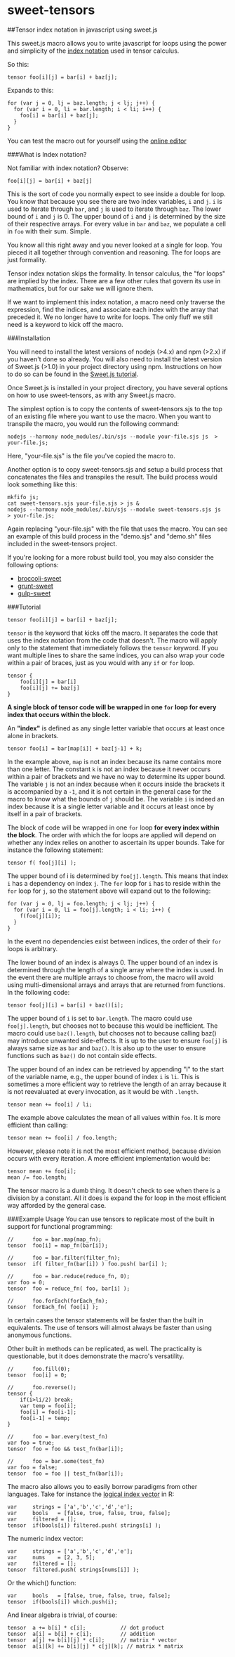 # sweet-tensors
##Tensor index notation in javascript using sweet.js

This sweet.js macro allows you to write javascript for loops using the power and simplicity of the [index notation](https://en.wikipedia.org/wiki/Ricci_calculus) used in tensor calculus.

So this:

	tensor foo[i][j] = bar[i] + baz[j];

Expands to this:

	for (var j = 0, lj = baz.length; j < lj; j++) {
	  for (var i = 0, li = bar.length; i < li; i++) {
	    foo[i] = bar[i] + baz[j];
	  }
	}

You can test the macro out for yourself using the [online editor](http://sweetjs.org/browser/editor.html#%0A%0Asyntax%20tensor%20=%20(%20function()%20%7B%0A%0A%20%20let%20length_lookup%20=%20%7B%20%0A%20%20%20%20a:#%60la%60,%20b:#%60lb%60,%20c:#%60lc%60,%20d:#%60ld%60,%20e:#%60le%60,%20f:#%60lf%60,%20g:#%60lg%60,%20h:#%60lh%60,%20i:#%60li%60,%20%0A%20%20%20%20j:#%60lj%60,%20k:#%60lk%60,%20l:#%60ll%60,%20m:#%60lm%60,%20n:#%60ln%60,%20o:#%60lo%60,%20p:#%60lp%60,%20q:#%60lq%60,%20r:#%60lr%60,%20%0A%20%20%20%20s:#%60ls%60,%20t:#%60lt%60,%20u:#%60lu%60,%20v:#%60lv%60,%20w:#%60lw%60,%20x:#%60lx%60,%20y:#%60ly%60,%20z:#%60lz%60,%20%0A%20%20%7D;%0A%20%20let%20temp_variables%20=%20%5B%0A%20%20%20%20#%60$a%60,%20#%60$b%60,%20#%60$c%60,%20#%60$d%60,%20#%60$e%60,%20#%60$f%60,%20#%60$g%60,%20#%60$h%60,%20#%60$i%60,%20%0A%20%20%20%20#%60$j%60,%20#%60$k%60,%20#%60$l%60,%20#%60$m%60,%20#%60$n%60,%20#%60$o%60,%20#%60$p%60,%20#%60$q%60,%20#%60$r%60,%20%0A%20%20%20%20#%60$s%60,%20#%60$t%60,%20#%60$u%60,%20#%60$v%60,%20#%60$w%60,%20#%60$x%60,%20#%60$y%60,%20#%60$z%60,%20%0A%20%20%5D%0A%20%20let%20operators%20=%20%5B'+','-','*','/',',','.','&','%7C','%25','&&','%7C%7C'%5D;%0A%0A%20%20//%20check%20for%20any%20token%20that%20can%20belong%20to%20an%20indexible%20expression%0A%20%20//%20an%20indexible%20expression%20is%20for%20instance%20%22this.foo%5Bi%5D.getBar()%5Bj%5D%22%0A%20%20let%20isIndexible%20=%20function(token)%20%7B%0A%20%20%20%20return%20%20token.isBrackets()%20%7C%7C%20%0A%20%20%20%20%20%20%20%20%20%20%20%20token.isParens()%20%7C%7C%20%0A%20%20%20%20%20%20%20%20%20%20%20%20token.isIdentifier()%20%7C%7C%20%0A%20%20%20%20%20%20%20%20%20%20%20%20token.val()%20===%20'.';%0A%20%20%7D%0A%0A%20%20let%20isTensorIndex%20=%20function(token,%20subtokens)%20%7B%0A%20%20%20%20return%20%20token.isBrackets()%20&&%0A%20%20%20%20%20%20%20%20%20%20%20%20subtokens.length%20===%201%20&&%20%0A%20%20%20%20%20%20%20%20%20%20%20%20length_lookup%5Bsubtokens%5B0%5D.val()%5D%20!==%20void%200;%0A%20%20%7D%0A%0A%20%20//%20returns%20all%20tokens%20to%20the%20end%20of%20the%20file%20or%20block,%20whichever%20comes%20first%0A%20%20let%20tokenize%20=%20function(ctx)%20%7B%0A%20%20%20%20let%20tokens%20=%20%5B%5D;%0A%20%20%20%20let%20token;%0A%20%20%20%20while(token%20=%20ctx.next().value)%7B%0A%20%20%20%20%20%20tokens.push(token)%0A%20%20%20%20%7D%0A%20%20%20%20ctx.reset();%0A%20%20%20%20return%20tokens;%0A%20%20%7D%0A%0A%20%20let%20parse_statement%20=%20function(tokens,%20pos)%7B%0A%20%20%20%20let%20binary%20=%20%5B'.','+','-','/','*','%25','%3C','%3E','&','%7C','%5E','&&','%7C%7C','~','%3C%3C','%3E%3E','%3E%3E%3E'%5D;%0A%20%20%20%20let%20unary%20=%20%5B'++',%20'--'%5D;%0A%20%20%20%20let%20statement%20=%20%5B%5D;%0A%0A%20%20%20%20let%20token,%20prev_token;%0A%20%20%20%20let%20line,%20prev_line;%0A%20%20%20%20for%20(let%20i%20=%20pos;%20i%20%3C%20tokens.length;%20i++)%20%7B%0A%20%20%20%20%20%20token%20=%20tokens%5Bi%5D;%0A%20%20%20%20%20%20%0A%20%20%20%20%20%20line%20=%20token.lineNumber();%0A%0A%20%20%20%20%20%20if%20(line%20!==%20prev_line%20&&%20%0A%20%20%20%20%20%20%20%20%20%20prev_line%20!==%20void%200%20&&%0A%20%20%20%20%20%20%20%20%20!token.isDelimiter()%20&&%20%0A%20%20%20%20%20%20%20%20%20%20binary.indexOf(token.val())%20===%20-1%20&&%20%0A%20%20%20%20%20%20%20%20%20%20binary.indexOf(prev_token.val())%20===%20-1%20&&%20%0A%20%20%20%20%20%20%20%20%20%20unary.indexOf(prev_token.val())%20===%20-1)%7B%0A%20%20%20%20%20%20%20%20%20%20%20%20%20%20break;%0A%20%20%20%20%20%20%7D%0A%20%20%20%20%20%20%0A%20%20%20%20%20%20prev_line%20%20=%20line;%0A%20%20%20%20%20%20prev_token%20=%20token;%0A%20%20%20%20%20%20statement.push(token);%0A%20%20%20%20%20%20%0A%20%20%20%20%20%20if(token.val()%20===%20';')%20break;%0A%20%20%20%20%7D%0A%20%20%20%20return%20statement;%0A%20%20%7D%20//%20end%20parse_statement()%0A%0A%20%20//%20returns%20all%20tokens%20to%20the%20end%20of%20the%20file%20or%20block,%20whichever%20comes%20first%0A%20%20let%20parse_statements%20=%20function(tokens)%20%7B%0A%20%20%20%20let%20statements%20=%20%5B%5D;%0A%20%20%20%20for%20(let%20i=0;%20i%20%3C%20tokens.length;%20)%20%7B%0A%20%20%20%20%20%20let%20statement%20=%20parse_statement(tokens,%20i);%0A%20%20%20%20%20%20statements.push(statements);%0A%20%20%20%20%20%20i%20+=%20statement.length;%0A%20%20%20%20%7D%0A%20%20%20%20return%20statements;%0A%20%20%7D%0A%0A%20%20let%20consume_tokens%20=%20function(ctx,%20tokens)%7B%0A%20%20%20%20let%20token;%0A%20%20%20%20for%20(var%20i%20=%200;%20i%20%3C%20tokens.length;%20i++)%20%7B%0A%20%20%20%20%20%20if(!ctx.next())%20%7B%0A%20%20%20%20%20%20%20%20break;%0A%20%20%20%20%20%20%7D%0A%20%20%20%20%7D%0A%20%20%7D%0A%0A%0A%20%20let%20tokens_hash%20=%20function(tokens)%20%7B%0A%20%20%20%20return%20tokens.map(token%20=%3E%20token.val()).join('');%0A%20%20%7D%0A%20%20let%20multidict%20=%20%7B%0A%20%20%20%20add:%20function(multidict,%20key,%20added)%20%7B%0A%20%20%20%20%20%20multidict%5Bkey%5D%20=%20multidict%5Bkey%5D%20%7C%7C%20%5B%5D;%0A%20%20%20%20%20%20multidict%5Bkey%5D.push(added);%0A%20%20%20%20%7D%0A%20%20%7D%0A%20%20let%20multiset%20=%20%7B%0A%20%20%20%20add:%20function(multiset,%20added)%20%7B%0A%20%20%20%20%20%20multiset%5Badded%5D%20=%20multiset%5Badded%5D%20%7C%7C%200;%0A%20%20%20%20%20%20multiset%5Badded%5D++;%0A%20%20%20%20%7D%0A%20%20%7D%0A%0A%20%20let%20get_indices%20=%20function(tokens,%20indices,%20indices_to_arrays,%20array_counts)%20%7B%0A%20%20%20%20if(indices%20===%20void%200)%20%20%20%20%20%20%20%20%20%20%20indices%20=%20%7B%7D;%0A%20%20%20%20if(indices_to_arrays%20===%20void%200)%20indices_to_arrays%20=%20%7B%7D;%0A%20%20%20%20if(array_counts%20===%20void%200)%20%20%20%20%20%20array_counts%20=%20%7B%7D;%0A%0A%20%20%20%20let%20subtokens%20=%20%5B%5D;%0A%20%20%20%20let%20last_indexible%20=%20%5B%5D;%0A%0A%20%20%20%20for%20(var%20i%20=%200;%20i%20%3C%20tokens.length;%20i++)%20%7B%0A%20%20%20%20%20%20let%20token%20=%20tokens%5Bi%5D;%0A%0A%20%20%20%20%20%20if%20(token.isDelimiter())%7B%0A%20%20%20%20%20%20%20%20subtokens%20=%20tokenize(token.inner());%0A%20%20%20%20%20%20%20%20get_indices(subtokens,%20indices,%20indices_to_arrays,%20array_counts);%0A%20%20%20%20%20%20%7D%0A%20%20%20%20%20%20%0A%20%20%20%20%20%20//%20check%20for%20tensor%20index%20within%20%5B%5D%0A%20%20%20%20%20%20if%20(isTensorIndex(token,%20subtokens))%7B%0A%20%20%20%20%20%20%20%20%20%20let%20index%20=%20subtokens%5B0%5D;%0A%20%20%20%20%20%20%20%20%20%20indices%5Bindex.val()%5D%20=%20index;%0A%20%20%20%20%20%20%20%20%20%20multidict.add(indices_to_arrays,%20index.val(),%20last_indexible.slice(0));%0A%20%20%20%20%20%20%20%20%20%20multiset.add(array_counts,%20tokens_hash(last_indexible));%0A%20%20%20%20%20%20%7D%0A%20%20%20%20%20%20%0A%20%20%20%20%20%20//%20compile%20a%20list%20of%20array%20values%20formed%20over%20multiple%20tokens,%0A%20%20%20%20%20%20//%20%20e.g.%20this.foo%5Bi%5D.getBar()%5Bj%5D%0A%20%20%20%20%20%20if%20(isIndexible(token))%20%7B%0A%20%20%20%20%20%20%20%20%20%20last_indexible.push(token);%0A%20%20%20%20%20%20%7D%20else%20%7B%0A%20%20%20%20%20%20%20%20%20%20last_indexible%20=%20%5B%5D;%0A%20%20%20%20%20%20%7D%0A%20%20%20%20%7D%0A%20%20%20%20return%20Object.keys(indices);%0A%20%20%7D%0A%0A%20%20let%20is_array_independant%20=%20function(array)%20%7B%0A%20%20%20%20return%20get_indices(array).length%20===%200;%0A%20%20%7D%0A%20%20let%20is_array_dependant_on_index%20=%20function(array,%20i)%20%7B%0A%20%20%20%20return%20get_indices(array).includes(i);%0A%20%20%7D%0A%20%20let%20is_array_dependant_on_indices%20=%20function(array,%20indices)%20%7B%0A%20%20%20%20return%20indices.some(i%20=%3E%20get_indices(array).includes(i));%0A%20%20%7D%0A%20%20let%20is_index_independant%20=%20function(i,%20indices_to_arrays)%20%7B%0A%20%20%20%20return%20indices_to_arrays%5Bi%5D.some(is_array_independant);%0A%20%20%7D%0A%20%20let%20is_index_dependant_on_index%20=%20function(i,%20j,%20indices_to_arrays)%20%7B%0A%20%20%20%20return%20indices_to_arrays%5Bi%5D%0A%20%20%20%20%20%20%20%20%20%20%20%20.some(array%20=%3E%20%20is_array_dependant_on_index(array,%20j));%0A%20%20%7D%0A%20%20let%20is_index_dependant_on_indices%20=%20function(i,%20indices,%20indices_to_arrays)%20%7B%0A%20%20%20%20return%20indices_to_arrays%5Bi%5D%0A%20%20%20%20%20%20%20%20%20%20%20%20.some(array%20=%3E%20%20is_array_dependant_on_indices(array,%20indices));%0A%20%20%7D%0A%0A%20%20return%20function%20(ctx)%20%7B%0A%20%20%20%20let%20indices%20=%20%7B%7D;%0A%20%20%20%20let%20indices_to_arrays%20=%20%7B%7D;%0A%20%20%20%20let%20array_counts%20=%20%7B%7D;%0A%0A%20%20%20%20let%20tokens%20=%20tokenize(ctx);%0A%20%20%20%20let%20consumed;%0A%20%20%20%20if(tokens%5B0%5D.isBraces())%7B%0A%20%20%20%20%20%20consumed%20=%20%5Btokens%5B0%5D%5D;%0A%20%20%20%20%20%20tokens%20=%20tokenize(tokens%5B0%5D.inner());%0A%20%20%20%20%7D%20else%20%7B%0A%20%20%20%20%20%20tokens%20=%20parse_statement(%20tokens,%200%20);%0A%20%20%20%20%20%20consumed%20=%20tokens;%0A%20%20%20%20%7D%0A%0A%20%20%20%20consume_tokens(ctx,%20consumed);%0A%0A%20%20%20%20get_indices(tokens,%20indices,%20indices_to_arrays,%20array_counts);%0A%0A%20%20%20%20//%20Wrap%20the%20block%20of%20code%20in%20a%20for%20loop%0A%20%20%20%20let%20loop%20=%20#%60$%7Btokens%7D%60;%0A%20%20%20%20let%20index_strs%20=%20Object.keys(indices).slice(0);%0A%0A%20%20%20%20//%20determine%20the%20order%20needed%20to%20nest%20the%20loops%20%0A%20%20%20%20//%20order%20is%20determined%20based%20upon%20dependency%0A%20%20%20%20let%20independant_indices%20=%20index_strs%0A%20%20%20%20%20%20.filter(%20i%20=%3E%20indices_to_arrays%5Bi%5D.some(is_array_independant)%20);%0A%20%20%20%20let%20index_strs_sorted%20=%20independant_indices;%20%20%0A%20%20%20%20let%20remaining_indices%20=%20index_strs%0A%20%20%20%20%20%20.filter(%20i%20=%3E%20!independant_indices.includes(i)%20);%0A%0A%20%20%20%20while%20(remaining_indices.length%20%3E%200)%20%7B%0A%20%20%20%20%20%20let%20dependant_indices%20=%20remaining_indices%0A%20%20%20%20%20%20%20%20.filter(%20i%20=%3E%20indices_to_arrays%5Bi%5D%0A%20%20%20%20%20%20%20%20%20%20%20%20%20%20%20%20%20%20%20%20%20%20%20%20.some(array%20=%3E%20%20is_array_dependant_on_indices(array,%20index_strs_sorted)%20&&%0A%20%20%20%20%20%20%20%20%20%20%20%20%20%20%20%20%20%20%20%20%20%20%20%20%20%20%20%20%20%20%20%20%20%20%20%20%20%20%20!is_array_dependant_on_indices(array,%20remaining_indices)%20)%20%20);%0A%20%20%20%20%20%20remaining_indices%20=%20remaining_indices%0A%20%20%20%20%20%20%20%20.filter(%20i%20=%3E%20!dependant_indices.includes(i)%20);%0A%20%20%20%20%20%20index_strs_sorted%20=%20%5B%5D.concat(dependant_indices,%20index_strs_sorted);%0A%20%20%20%20%7D%20;%0A%0A%20%20%20%20for%20(let%20index_str%20of%20index_strs_sorted)%7B%0A%20%20%20%20%20%20let%20index%20=%20indices%5Bindex_str%5D;%0A%20%20%20%20%20%20let%20length%20=%20length_lookup%5Bindex_str%5D;%0A%20%20%20%20%20%20let%20arrays%20=%20indices_to_arrays%5Bindex_str%5D;%0A%0A%20%20%20%20%20%20//%20don't%20refer%20arrays%20with%20indices%20if%20you%20can%20help%20it%0A%20%20%20%20%20%20let%20arrays_sans_indices%20=%20arrays.filter(is_array_independant);%0A%20%20%20%20%20%20if%20(arrays_sans_indices.length%20%3E%200)%20arrays%20=%20arrays_sans_indices;%0A%0A%20%20%20%20%20%20let%20array%20=%20arrays.sort((a,b)%20=%3E%20a.length%20-%20b.length)%5B0%5D;%0A%0A%20%20%20%20%20%20loop%20=%20#%60for(var%20$%7Bindex%7D=0,%20$%7Blength%7D=$%7Barray%7D.length;%20$%7Bindex%7D%20%3C%20$%7Blength%7D;%20$%7Bindex%7D++)%20%7B%20$%7Bloop%7D%20%7D%60;%0A%20%20%20%20%7D%0A%20%20%20%20%0A%20%20%20%20return%20loop;%0A%20%20%20%20//%20return%20#%60boo%60;%0A%20%20%7D%0A%7D)();%0A%0A%0Atensor%20%20a%5Bi%5D%5Bj%5D%5Bk%5D%20=%20a%5Bk%5D%5Bj%5D%5Bi%5D;%20//%20matrix%20*%20matrix)

###What is Index notation?

Not familiar with index notation? Observe:

    foo[i][j] = bar[i] + baz[j]

This is the sort of code you normally expect to see inside a double for loop. You know that because you see there are two index variables, `i` and `j`. `i` is used to iterate through `bar`, and `j` is used to iterate through `baz`. The lower bound of `i` and `j` is 0. The upper bound of `i` and `j` is determined by the size of their respective arrays. For every value in `bar` and `baz`, we populate a cell in `foo` with their sum. Simple. 

You know all this right away and you never looked at a single for loop. You pieced it all together through convention and reasoning. The for loops are just formality.

Tensor index notation skips the formality. In tensor calculus, the "for loops" are implied by the index. There are a few other rules that govern its use in mathematics, but for our sake we will ignore them.

If we want to implement this index notation, a macro need only traverse the expression, find the indices, and associate each index with the array that preceded it. We no longer have to write for loops. The only fluff we still need is a keyword to kick off the macro. 

###Installation

You will need to install the latest versions of nodejs (>4.x) and npm (>2.x) if you haven't done so already. You will also need to install the latest version of Sweet.js (>1.0) in your project directory using npm. Instructions on how to do so can be found in the [Sweet.js tutorial](http://sweetjs.org/doc/1.0/tutorial.html). 

Once Sweet.js is installed in your project directory, you have several options on how to use sweet-tensors, as with any Sweet.js macro. 

The simplest option is to copy the contents of sweet-tensors.sjs to the top of an existing file where you want to use the macro. When you want to transpile the macro, you would run the following command:

	nodejs --harmony node_modules/.bin/sjs --module your-file.sjs js  > your-file.js;

Here, "your-file.sjs" is the file you've copied the macro to.

Another option is to copy sweet-tensors.sjs and setup a build process that concatenates the files and transpiles the result. The build process would look something like this:

	mkfifo js;
	cat sweet-tensors.sjs your-file.sjs > js &
	nodejs --harmony node_modules/.bin/sjs --module sweet-tensors.sjs js  > your-file.js;

Again replacing "your-file.sjs" with the file that uses the macro. You can see an example of this build process in the "demo.sjs" and "demo.sh" files included in the sweet-tensors project.

If you're looking for a more robust build tool, you may also consider the following options:

- [broccoli-sweet](https://github.com/sindresorhus/broccoli-sweetjs)
- [grunt-sweet](https://github.com/natefaubion/grunt-sweet.js)
- [gulp-sweet](https://github.com/jlongster/gulp-sweetjs)

###Tutorial

	tensor foo[i][j] = bar[i] + baz[j];

`tensor` is the keyword that kicks off the macro. It separates the code that uses the index notation from the code that doesn't. The macro will apply only to the statement that immediately follows the `tensor` keyword. If you want multiple lines to share the same indices, you can also wrap your code within a pair of braces, just as you would with any `if` or `for` loop. 

	tensor {
		foo[i][j] = bar[i]
		foo[i][j] += baz[j]
	}

**A single block of tensor code will be wrapped in one `for` loop for every index that occurs within the block.**

An **"index"** is defined as any single letter variable that occurs at least once alone in brackets. 

	tensor foo[i] = bar[map[i]] + baz[j-1] + k;

In the example above, `map` is not an index because its name contains more than one letter. The constant `k` is not an index because it never occurs within a pair of brackets and we have no way to determine its upper bound. The variable `j` is not an index because when it occurs inside the brackets it is accompanied by a `-1`, and it is not certain in the general case for the macro to know what the bounds of `j` should be. The variable `i` is indeed an index because it is a single letter variable and it occurs at least once by itself in a pair of brackets. 

The block of code will be wrapped in one `for` loop **for every index within the block**. The order with which the for loops are applied will depend on whether any index relies on another to ascertain its upper bounds. Take for instance the following statement:

	tensor f( foo[j][i] );

The upper bound of i is determined by `foo[j].length`. This means that index `i` has a dependency on index `j`. The `for` loop for `i` has to reside within the `for` loop for `j`, so the statement above will expand out to the following:

	for (var j = 0, lj = foo.length; j < lj; j++) {
	  for (var i = 0, li = foo[j].length; i < li; i++) {
	    f(foo[j][i]);
	  }
	}

In the event no dependencies exist between indices, the order of their `for` loops is arbitrary.

The lower bound of an index is always 0. The upper bound of an index is determined through the length of a single array where the index is used. In the event there are multiple arrays to choose from, the macro will avoid using multi-dimensional arrays and arrays that are returned from functions. In the following code:

	tensor foo[j][i] = bar[i] + baz()[i];

The upper bound of `i` is set to `bar.length`. The macro could use `foo[j].length`, but chooses not to because this would be inefficient. The macro could use `baz().length`, but chooses not to because calling baz() may introduce unwanted side-effects. It is up to the user to ensure `foo[j]` is always same size as `bar` and `baz()`. It is also up to the user to ensure functions such as `baz()` do not contain side effects. 

The upper bound of an index can be retrieved by appending "l" to the start of the variable name, e.g., the upper bound of index `i` is `li`. This is sometimes a more efficient way to retrieve the length of an array because it is not reevaluated at every invocation, as it would be with `.length`.

	tensor mean += foo[i] / li;

The example above calculates the mean of all values within `foo`. It is more efficient than calling:

	tensor mean += foo[i] / foo.length;

However, please note it is not the most efficient method, because division occurs with every iteration. A more efficient implementation would be:

	tensor mean += foo[i];
	mean /= foo.length;

The tensor macro is a dumb thing. It doesn't check to see when there is a division by a constant. All it does is expand the for loop in the most efficient way afforded by the general case.

###Example Usage
You can use tensors to replicate most of the built in support for functional programming:

	// 		foo = bar.map(map_fn);
	tensor 	foo[i] = map_fn(bar[i]);

	// 		foo = bar.filter(filter_fn);
	tensor 	if( filter_fn(bar[i]) ) foo.push( bar[i] );

	//      foo = bar.reduce(reduce_fn, 0);
	var foo = 0;
	tensor 	foo = reduce_fn( foo, bar[i] );
	
	//		foo.forEach(forEach_fn);
	tensor 	forEach_fn( foo[i] );

In certain cases the tensor statements will be faster than the built in equivalents. The use of tensors will almost always be faster than using anonymous functions.

Other built in methods can be replicated, as well. The practicality is questionable, but it does demonstrate the macro's versatility.

	// 		foo.fill(0);
	tensor 	foo[i] = 0;

	// 		foo.reverse();
	tensor {
		if(i>li/2) break;
		var temp = foo[i];
		foo[i] = foo[i-1];
		foo[i-1] = temp;
	}

	//		foo = bar.every(test_fn)
	var foo = true;
	tensor 	foo = foo && test_fn(bar[i]);

	//		foo = bar.some(test_fn)
	var foo = false;
	tensor 	foo = foo || test_fn(bar[i]);

The macro also allows you to easily borrow paradigms from other languages. Take for instance the [logical index vector](http://www.r-tutor.com/r-introduction/vector/logical-index-vector) in R:

	var		strings = ['a','b','c','d','e'];
	var		bools 	= [false, true, false, true, false];
	var 	filtered = [];
	tensor 	if(bools[i]) filtered.push( strings[i] );

The numeric index vector:

	var		strings = ['a','b','c','d','e'];
	var		nums 	= [2, 3, 5];
	var 	filtered = [];
	tensor 	filtered.push( strings[nums[i]] );

Or the which() function:

	var		bools 	= [false, true, false, true, false];
	tensor 	if(bools[i]) which.push(i);

And linear algebra is trivial, of course:

	tensor 	a += b[i] * c[i]; 			// dot product
	tensor 	a[i] = b[i] + c[i]; 		// addition
	tensor 	a[j] += b[i][j] * c[i]; 	// matrix * vector
	tensor 	a[i][k] += b[i][j] * c[j][k]; // matrix * matrix

